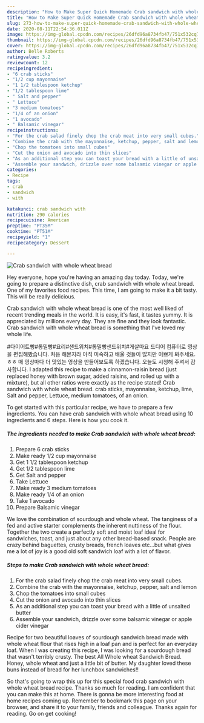 ```yaml
---
description: "How to Make Super Quick Homemade Crab sandwich with whole wheat bread"
title: "How to Make Super Quick Homemade Crab sandwich with whole wheat bread"
slug: 273-how-to-make-super-quick-homemade-crab-sandwich-with-whole-wheat-bread
date: 2020-08-11T22:54:36.011Z
image: https://img-global.cpcdn.com/recipes/26dfd96a8734fb47/751x532cq70/crab-sandwich-with-whole-wheat-bread-recipe-main-photo.jpg
thumbnail: https://img-global.cpcdn.com/recipes/26dfd96a8734fb47/751x532cq70/crab-sandwich-with-whole-wheat-bread-recipe-main-photo.jpg
cover: https://img-global.cpcdn.com/recipes/26dfd96a8734fb47/751x532cq70/crab-sandwich-with-whole-wheat-bread-recipe-main-photo.jpg
author: Belle Roberts
ratingvalue: 3.2
reviewcount: 12
recipeingredient:
- "6 crab sticks"
- "1/2 cup mayonnaise"
- "1 1/2 tablespoon ketchup"
- "1/2 tablespoon lime"
- " Salt and pepper"
- " Lettuce"
- "3 medium tomatoes"
- "1/4 of an onion"
- "1 avocado"
- " Balsamic vinegar"
recipeinstructions:
- "For the crab salad finely chop the crab meat into very small cubes."
- "Combine the crab with the mayonnaise, ketchup, pepper, salt and lemon"
- "Chop the tomatoes into small cubes"
- "Cut the onion and avocado into thin slices"
- "As an additional step you can toast your bread with a little of unsalted butter"
- "Assemble your sandwich, drizzle over some balsamic vinegar or apple cider vinegar"
categories:
- Recipe
tags:
- crab
- sandwich
- with

katakunci: crab sandwich with 
nutrition: 290 calories
recipecuisine: American
preptime: "PT35M"
cooktime: "PT51M"
recipeyield: "1"
recipecategory: Dessert

---
```



![Crab sandwich with whole wheat bread](https://img-global.cpcdn.com/recipes/26dfd96a8734fb47/751x532cq70/crab-sandwich-with-whole-wheat-bread-recipe-main-photo.jpg)

Hey everyone, hope you're having an amazing day today. Today, we're going to prepare a distinctive dish, crab sandwich with whole wheat bread. One of my favorites food recipes. This time, I am going to make it a bit tasty. This will be really delicious.

Crab sandwich with whole wheat bread is one of the most well liked of recent trending meals in the world. It is easy, it's fast, it tastes yummy. It is appreciated by millions every day. They are fine and they look fantastic. Crab sandwich with whole wheat bread is something that I've loved my whole life.

#다이어트빵#통밀빵#요리#샌드위치#통밀빵샌드위치#게살마요 드디어 컴퓨터로 영상을 편집해봤습니다. 처음 해본지라 아직 미숙하고 배울 것들이 많지만 이쁘게 봐주세요.ㅎㅎ 매 영상마다 더 맛있는 영상을 만들어보도록 하겠습니다. 오늘도 시청해 주셔서 감사합니다. I adapted this recipe to make a cinnamon-raisin bread (just replaced honey with brown sugar, added raisins, and rolled up with a mixture), but all other ratios were exactly as the recipe stated! Crab sandwich with whole wheat bread. crab sticks, mayonnaise, ketchup, lime, Salt and pepper, Lettuce, medium tomatoes, of an onion.


To get started with this particular recipe, we have to prepare a few ingredients. You can have crab sandwich with whole wheat bread using 10 ingredients and 6 steps. Here is how you cook it.

<!--inarticleads1-->

##### The ingredients needed to make Crab sandwich with whole wheat bread:

1. Prepare 6 crab sticks
1. Make ready 1/2 cup mayonnaise
1. Get 1 1/2 tablespoon ketchup
1. Get 1/2 tablespoon lime
1. Get  Salt and pepper
1. Take  Lettuce
1. Make ready 3 medium tomatoes
1. Make ready 1/4 of an onion
1. Take 1 avocado
1. Prepare  Balsamic vinegar


We love the combination of sourdough and whole wheat. The tanginess of a fed and active starter complements the inherent nuttiness of the flour. Together the two create a perfectly soft and moist loaf ideal for sandwiches, toast, and just about any other bread-based snack. People are crazy behind baguettes, crusty breads, french loaves etc…but what gives me a lot of joy is a good old soft sandwich loaf with a lot of flavor. 

<!--inarticleads2-->

##### Steps to make Crab sandwich with whole wheat bread:

1. For the crab salad finely chop the crab meat into very small cubes.
1. Combine the crab with the mayonnaise, ketchup, pepper, salt and lemon
1. Chop the tomatoes into small cubes
1. Cut the onion and avocado into thin slices
1. As an additional step you can toast your bread with a little of unsalted butter
1. Assemble your sandwich, drizzle over some balsamic vinegar or apple cider vinegar


Recipe for two beautiful loaves of sourdough sandwich bread made with whole wheat flour that rises high in a loaf pan and is perfect for an everyday loaf. When I was creating this recipe, I was looking for a sourdough bread that wasn&#39;t terribly crusty. The best All Whole wheat Sandwich Bread. Honey, whole wheat and just a little bit of butter. My daughter loved these buns instead of bread for her lunchbox sandwiches!! 

So that's going to wrap this up for this special food crab sandwich with whole wheat bread recipe. Thanks so much for reading. I am confident that you can make this at home. There is gonna be more interesting food at home recipes coming up. Remember to bookmark this page on your browser, and share it to your family, friends and colleague. Thanks again for reading. Go on get cooking!

